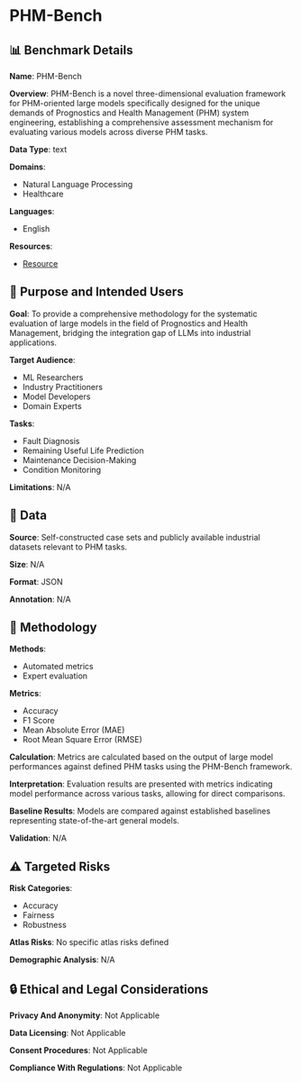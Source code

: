# PHM-Bench

## 📊 Benchmark Details

**Name**: PHM-Bench

**Overview**: PHM-Bench is a novel three-dimensional evaluation framework for PHM-oriented large models specifically designed for the unique demands of Prognostics and Health Management (PHM) system engineering, establishing a comprehensive assessment mechanism for evaluating various models across diverse PHM tasks.

**Data Type**: text

**Domains**:
- Natural Language Processing
- Healthcare

**Languages**:
- English

**Resources**:
- [Resource](https://doi.org/arXiv:2402.06695)

## 🎯 Purpose and Intended Users

**Goal**: To provide a comprehensive methodology for the systematic evaluation of large models in the field of Prognostics and Health Management, bridging the integration gap of LLMs into industrial applications.

**Target Audience**:
- ML Researchers
- Industry Practitioners
- Model Developers
- Domain Experts

**Tasks**:
- Fault Diagnosis
- Remaining Useful Life Prediction
- Maintenance Decision-Making
- Condition Monitoring

**Limitations**: N/A

## 💾 Data

**Source**: Self-constructed case sets and publicly available industrial datasets relevant to PHM tasks.

**Size**: N/A

**Format**: JSON

**Annotation**: N/A

## 🔬 Methodology

**Methods**:
- Automated metrics
- Expert evaluation

**Metrics**:
- Accuracy
- F1 Score
- Mean Absolute Error (MAE)
- Root Mean Square Error (RMSE)

**Calculation**: Metrics are calculated based on the output of large model performances against defined PHM tasks using the PHM-Bench framework.

**Interpretation**: Evaluation results are presented with metrics indicating model performance across various tasks, allowing for direct comparisons.

**Baseline Results**: Models are compared against established baselines representing state-of-the-art general models.

**Validation**: N/A

## ⚠️ Targeted Risks

**Risk Categories**:
- Accuracy
- Fairness
- Robustness

**Atlas Risks**:
No specific atlas risks defined

**Demographic Analysis**: N/A

## 🔒 Ethical and Legal Considerations

**Privacy And Anonymity**: Not Applicable

**Data Licensing**: Not Applicable

**Consent Procedures**: Not Applicable

**Compliance With Regulations**: Not Applicable
